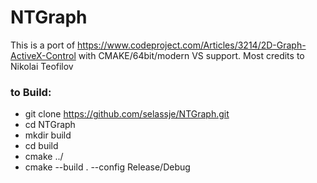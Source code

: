 # NTGraph
This is a port of  https://www.codeproject.com/Articles/3214/2D-Graph-ActiveX-Control with CMAKE/64bit/modern VS support. Most credits to Nikolai Teofilov 

### to Build:
* git clone https://github.com/selassje/NTGraph.git
* cd NTGraph
* mkdir build
* cd build
* cmake ../
* cmake --build . --config Release/Debug
